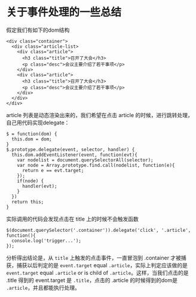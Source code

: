 # 关于事件处理的一些总结

假定我们有如下的dom结构

```
<div class="container">
  <div class="article-list>
    <div class="article">
      <h3 class="title">召开了大会</h3> 
      <p class="desc">会议主要介绍了若干事项</p> 
    </div>
    <div class="article">
      <h3 class="title">召开了大会</h3> 
      <p class="desc">会议主要介绍了若干事项</p> 
    </div>
  </div>
</div>
```

article 列表是动态渲染出来的，我们希望在点击 article 的时候，进行跳转处理，自己用代码实现delegate：

```
$ = function(dom) {
  this.dom = dom;
}
$.prototype.delegate(event, selector, handler) {
  this.dom.addEventListener(event, function(evt){
    var nodelist = document.querySelectorAll(selector);
    var node = Array.prototype.find.call(nodelist, function(e){
      return e == evt.target;
    });
    if(node) {
      handler(evt);
    }
  })
  return this;
}
```


实际调用的代码会发现点击在 title 上的时候不会触发函数

```
$(document.querySelector('.container')).delegate('click', '.article', function(){
  console.log('trigger...');
});
```

分析得出结论是，从 `title` 上触发的点击事件，一直冒泡到 .container 才被捕获，捕获以后判定的是  `event.target` equal `.article`，实际上判定应该做的是  
  `event.target` equal `.article` or is child of `.article`。这样，当我们点击的是 .title 得到的 event.target 是 `.title`，点击的 .article 的时候得到的dom是 `.article`，并且都能执行处理。
```
